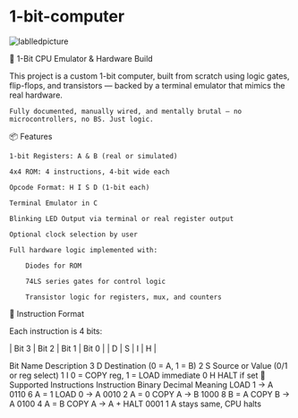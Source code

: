 # 1-bit-computer
![lablledpicture](https://github.com/user-attachments/assets/c20e71e7-5ede-4cbc-841c-578488daa07e)

🧠 1-Bit CPU Emulator & Hardware Build

This project is a custom 1-bit computer, built from scratch using logic gates, flip-flops, and transistors — backed by a terminal emulator that mimics the real hardware.

    Fully documented, manually wired, and mentally brutal — no microcontrollers, no BS. Just logic.

📦 Features

    1-bit Registers: A & B (real or simulated)

    4x4 ROM: 4 instructions, 4-bit wide each

    Opcode Format: H I S D (1-bit each)

    Terminal Emulator in C

    Blinking LED Output via terminal or real register output

    Optional clock selection by user

    Full hardware logic implemented with:

        Diodes for ROM

        74LS series gates for control logic

        Transistor logic for registers, mux, and counters

🧠 Instruction Format

Each instruction is 4 bits:

| Bit 3 | Bit 2 | Bit 1 | Bit 0 |
|   D   |   S   |   I   |   H   |

Bit	Name	Description
3	D	Destination (0 = A, 1 = B)
2	S	Source or Value (0/1 or reg select)
1	I	0 = COPY reg, 1 = LOAD immediate
0	H	HALT if set
🔁 Supported Instructions
Instruction	Binary	Decimal	Meaning
LOAD 1 → A	0110	6	A = 1
LOAD 0 → A	0010	2	A = 0
COPY A → B	1000	8	B = A
COPY B → A	0100	4	A = B
COPY A → A + HALT	0001	1	A stays same, CPU halts
